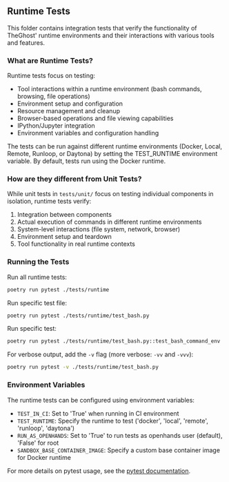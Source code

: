 ## Runtime Tests

This folder contains integration tests that verify the functionality of TheGhost' runtime environments and their interactions with various tools and features.

### What are Runtime Tests?

Runtime tests focus on testing:
- Tool interactions within a runtime environment (bash commands, browsing, file operations)
- Environment setup and configuration
- Resource management and cleanup
- Browser-based operations and file viewing capabilities
- IPython/Jupyter integration
- Environment variables and configuration handling

The tests can be run against different runtime environments (Docker, Local, Remote, Runloop, or Daytona) by setting the TEST_RUNTIME environment variable. By default, tests run using the Docker runtime.

### How are they different from Unit Tests?

While unit tests in `tests/unit/` focus on testing individual components in isolation, runtime tests verify:
1. Integration between components
2. Actual execution of commands in different runtime environments
3. System-level interactions (file system, network, browser)
4. Environment setup and teardown
5. Tool functionality in real runtime contexts

### Running the Tests

Run all runtime tests:

```bash
poetry run pytest ./tests/runtime
```

Run specific test file:

```bash
poetry run pytest ./tests/runtime/test_bash.py
```

Run specific test:

```bash
poetry run pytest ./tests/runtime/test_bash.py::test_bash_command_env
```

For verbose output, add the `-v` flag (more verbose: `-vv` and `-vvv`):

```bash
poetry run pytest -v ./tests/runtime/test_bash.py
```

### Environment Variables

The runtime tests can be configured using environment variables:
- `TEST_IN_CI`: Set to 'True' when running in CI environment
- `TEST_RUNTIME`: Specify the runtime to test ('docker', 'local', 'remote', 'runloop', 'daytona')
- `RUN_AS_OPENHANDS`: Set to 'True' to run tests as openhands user (default), 'False' for root
- `SANDBOX_BASE_CONTAINER_IMAGE`: Specify a custom base container image for Docker runtime

For more details on pytest usage, see the [pytest documentation](https://docs.pytest.org/en/latest/contents.html).
